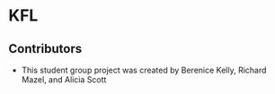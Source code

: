 # KFL

## Contributors
- This student group project was created by Berenice Kelly, Richard Mazel, and Alicia Scott
